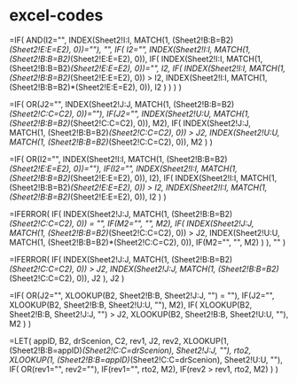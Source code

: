 # excel-codes
=IF(
  AND(I2="", INDEX(Sheet2!I:I, MATCH(1, (Sheet2!B:B=B2)*(Sheet2!E:E=E2), 0))=""),
  "",
  IF(
    I2="",
    INDEX(Sheet2!I:I, MATCH(1, (Sheet2!B:B=B2)*(Sheet2!E:E=E2), 0)),
    IF(
      INDEX(Sheet2!I:I, MATCH(1, (Sheet2!B:B=B2)*(Sheet2!E:E=E2), 0))="",
      I2,
      IF(
        INDEX(Sheet2!I:I, MATCH(1, (Sheet2!B:B=B2)*(Sheet2!E:E=E2), 0)) > I2,
        INDEX(Sheet2!I:I, MATCH(1, (Sheet2!B:B=B2)*(Sheet2!E:E=E2), 0)),
        I2
      )
    )
  )
)


=IF(
  OR(J2="", INDEX(Sheet2!J:J, MATCH(1, (Sheet2!B:B=B2)*(Sheet2!C:C=C2), 0))=""),
  IF(J2="", INDEX(Sheet2!U:U, MATCH(1, (Sheet2!B:B=B2)*(Sheet2!C:C=C2), 0)), M2),
  IF(
    INDEX(Sheet2!J:J, MATCH(1, (Sheet2!B:B=B2)*(Sheet2!C:C=C2), 0)) > J2,
    INDEX(Sheet2!U:U, MATCH(1, (Sheet2!B:B=B2)*(Sheet2!C:C=C2), 0)),
    M2
  )
)

=IF(
  OR(I2="", INDEX(Sheet2!I:I, MATCH(1, (Sheet2!B:B=B2)*(Sheet2!E:E=E2), 0))=""),
  IF(I2="", INDEX(Sheet2!I:I, MATCH(1, (Sheet2!B:B=B2)*(Sheet2!E:E=E2), 0)), I2),
  IF(
    INDEX(Sheet2!I:I, MATCH(1, (Sheet2!B:B=B2)*(Sheet2!E:E=E2), 0)) > I2,
    INDEX(Sheet2!I:I, MATCH(1, (Sheet2!B:B=B2)*(Sheet2!E:E=E2), 0)),
    I2
  )
)



=IFERROR(
  IF(
    INDEX(Sheet2!J:J, MATCH(1, (Sheet2!B:B=B2)*(Sheet2!C:C=C2), 0)) = "",
    IF(M2="", "", M2),
    IF(
      INDEX(Sheet2!J:J, MATCH(1, (Sheet2!B:B=B2)*(Sheet2!C:C=C2), 0)) > J2,
      INDEX(Sheet2!U:U, MATCH(1, (Sheet2!B:B=B2)*(Sheet2!C:C=C2), 0)),
      IF(M2="", "", M2)
    )
  ),
  ""
)


=IFERROR(
  IF(
    INDEX(Sheet2!J:J, MATCH(1, (Sheet2!B:B=B2)*(Sheet2!C:C=C2), 0)) > J2,
    INDEX(Sheet2!J:J, MATCH(1, (Sheet2!B:B=B2)*(Sheet2!C:C=C2), 0)),
    J2
  ),
  J2
)


=IF(
  OR(J2="", XLOOKUP(B2, Sheet2!B:B, Sheet2!J:J, "") = ""),
  IF(J2="", XLOOKUP(B2, Sheet2!B:B, Sheet2!U:U, ""), M2),
  IF(
    XLOOKUP(B2, Sheet2!B:B, Sheet2!J:J, "") > J2,
    XLOOKUP(B2, Sheet2!B:B, Sheet2!U:U, ""),
    M2
  )
)

=LET(
  appID, B2,
  drScenion, C2,
  rev1, J2,
  rev2, XLOOKUP(1, (Sheet2!B:B=appID)*(Sheet2!C:C=drScenion), Sheet2!J:J, ""),
  rto2, XLOOKUP(1, (Sheet2!B:B=appID)*(Sheet2!C:C=drScenion), Sheet2!U:U, ""),
  IF(
    OR(rev1="", rev2=""),
    IF(rev1="", rto2, M2),
    IF(rev2 > rev1, rto2, M2)
  )
)

